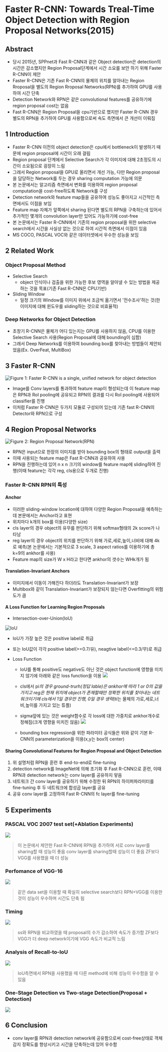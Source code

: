 # Faster R-CNN: Towards Treal-Time Object Detection with Region Proposal Networks(2015)

## Abstract
* 당시 2015년, SPPnet과 Fast R-CNN과 같은 Object detection은 detection의 시간은 감소했지만 Region Proposal단계에서 시간 소요를 보안 하기 위해 Faster R-CNN이 제안
* Faster R-CNN은 기존 Fast R-CNN의 물체의 위치를 알아내는 Region Rroposal을 별도의 Region Rroposal Networks(RPN)를 추가하여 GPU를 사용하여 시간 단축
* Detection Network와 RPN은 같은 convolutional features를 공유하기에 region proposal cost는 없음
* Fast R-CNN은 Region Proposal을 cpu기반으로 했지만 Faster R-CNN 경우 별도의 RPN을 추가하여 GPU를 사용함으로써 속도 측면에서 큰 개선이 이뤄짐

## 1 Introduction
* Faster R-CNN 이전의 object detection은 cpu에서 bottleneck이 발생하기 때문에 region proposal에 시간이 오래 걸림
* Region proposal 단계에서 Selective Search가 각 이미지에 대해 2초정도의 시간이 소요됨으로 굉장히 느림
* 그래서 Region proposal을 GPU로 올리면서 개선 가능, 다만 Region proposal을 담당하는 Network를 두는 경우 sharing computation 가능에 의문
* 본 논문에서는 알고리즘 측면에서 변화를 이용하여 region proposal computation을 cost-free하도록 Network를 구성
* Detection network와 feature map들을 공유하여 성능도 좋아지고 시간적인 측면에서도 이점을 보임
* Feature map 자체가 앞쪽에서 sharing 된다면 별도의 RPN을 구축하는데 있어서 추가적인 몇개의 convolution layer만 있어도 가능하기에 cost-free
* 본 논문에서는 Faster R-CNN에서 기존의 region proposal을 위한 selective search에서 시간을 사실상 없는 것으로 하여 시간적 측면에서 이점이 있음
* MS COCO, PASCAL VOC와 같은 데이터셋에서 우수한 성능을 보임

## 2 Related Work
### Object Proposal Method
  * Selective Search
    * object 인식이나 검출을 위한 가능한 후보 영역을 알아낼 수 있는 방법을 제공하는 것을 목표(기존 Fast R-CNN은 CPU기반)
  * Sliding Window
    * 일정 크기의 Window를 이미지 위에서 조금씩 옮기면서 '전수조사'하는 것(한 이미지에 대해 윈도우를 sliding하는 것으로 비효율적)
### Deep Networks for Object Detection
  * 초창기 R-CNN은 물체가 어디 있는지는 GPU를 사용하지 않음, CPU를 이용한 Selective Search 사용(Region Proposal에 대해 bounding이 심함)
  * 그래서 Deep Networks를 이용하여 bounding box를 찾아내는 방법들이 제안되었음(Ex. OverFeat, MultiBox)

## 3 Faster R-CNN

![Figure 1: Faster R-CNN is a single, unified network for object detection](https://img1.daumcdn.net/thumb/R1280x0/?scode=mtistory2&fname=https%3A%2F%2Fblog.kakaocdn.net%2Fdn%2FRWpKA%2FbtqQCApKJ3R%2FxU6cjtRW6RDksmje7X4RzK%2Fimg.png "Figure 1: Faster R-CNN is a single, unified network for object detection")

* Image를 Conv layers를 통과하여 feature map이 형성되는데 이 feature map은 RPN과 RoI pooling에 공유되고 RPN의 결과를 다시 RoI pooling에 사용되어 classifier를 진행
* 이처럼 Faster R-CNN은 두가지 모듈로 구성되어 있는데 기존 fast R-CNN의 Detector와 RPN으로 구성

## 4 Region Proposal Networks

![Figure 2: Region Proposal Network(RPN)](https://ifh.cc/g/PfKnzG.jpg "Figure 2: Region Proposal Network(RPN)")

* RPN은 input으로 한장의 이미지를 받아 bounding box의 형태로 output을 출력
* 이때 사용되는 feature map은 Fast R-CNN과 공유하여 사용
* RPN을 진행하는데 있어 n x n 크기의 window를 feature map에 sliding하여 진행(이때 feature는 각각 reg, cls용으로 두개로 진행)
### Faster R-CNN RPN의 특성

#### Anchor
  
* 이러한 sliding-window location에 대하여 다양한 Region Proposal을 예측하는데 본문에서는 Anchor라고 표현
* 위치마다 k개의 box를 이용(다양한 size)
* cls layer의 경우 object의 유무를 판단하기 위해 softmax형태의 2k score가 나타남
* reg layer의 경우 object의 위치를 판단하기 위해 가로,세로,높이,너비에 대해 4k로 예측(본 논문에서는 기본적으로 3 scale, 3 aspect ratios를 이용하기에 총 k=9의 ankhor를 사용)
* Feature map의 size가 W x H라고 한다면 ankhor의 갯수는 WHk개가 됨

#### Translation-Invariant Anchors
  
* 이미지에서 이동이 가해진다 하더라도 Translation-Invariant가 보장
* Multibox와 같이 Translation-Invariant가 보장되지 않는다면 Overfitting의 위험도가 큼
    
#### A Loss Function for Learning Region Proposals
  
* Intersection-over-Union(IoU)

 ![IoU](https://blog.kakaocdn.net/dn/I9MIb/btq9eMfNYbF/KeQxOsQydbNkZuRNhoMv9k/img.png "IoU")
  * IoU가 가장 높은 것은 positive label로 취급
  * 또는 IoU값이 각각 positive label(>=0.7/유), neagtive label(<=0.3/무)로 취급

* Loss Function
  * IoU를 통해 positive도 negative도 아닌 것은 object function에 영향을 미치지 않기에 아래와 같은 loss function을 이용
<a href='https://ifh.cc/v-wnSyKq' target='_blank'><img src='https://ifh.cc/g/wnSyKq.png' border='0'></a>

  * cls에서 pi*의 경우 ground-trurh(정답 lable)은 ankhor에 따라 1 or 0의 값을 가지고 reg은 현재 위치에 object가 존재할때만 정확한 위치를 찾아내는 네트워크이기에 cls에서 1일 경우만 진행, 0일 경우 생략(ti*는 물체의 가로,세로,너비,높이를 가지고 있는 튜플)
  * sigma앞에 있는 것은 weight함수로 각 loss에 대한 가중치로 ankhor개수로 정해짐(크게 영향을 미치진 않음)
<a href='https://ifh.cc/v-Dv9cD1' target='_blank'><img src='https://ifh.cc/g/Dv9cD1.png' border='0'></a>
  * bounding box regression을 위한 파라미터 공식들은 위와 같이 기본 R-CNN의 parameterization을 이용(x,y는 box의 center)

#### Sharing Convolutional Features for Region Proposal and Object Detection

  1. 위 설명처럼 RPN을 훈련 후 end-to-end로 fine-tuning
  2. detection network를 ImageNet에 의해 초기화 후 Fast R-CNN으로 훈련, 이때 RPN과 detection network는 conv layer를 공유하지 앟음
  3. 네트워크 간 conv layer를 공유하기 위해 수정한 뒤 RPN의 하이퍼파라미터를 fine-tuning 후 두 네트워크에 합성곱 layer를 공유
  4. 공유 conv layer를 고정하여 Fast R-CNN의 fc layer를 fine-tuning

## 5 Experiments

### PASCAL VOC 2007 test set(+Ablation Experiments)

<a href='https://ifh.cc/v-Brqs66' target='_blank'><img src='https://ifh.cc/g/Brqs66.png' border='0'></a>
> 이 논문에서 제안한 Fast R-CNN에 RPN을 추가하여 서로 conv layer를 sharing할 때 성능이 좋음
> conv layer를 sharing할때 성능이 더 좋음
> ZF보다 VGG를 사용했을 때 더 성능

### Perfomance of VGG-16

<a href='https://ifh.cc/v-CHB7GP' target='_blank'><img src='https://ifh.cc/g/CHB7GP.png' border='0'></a>
> 같은 data set을 이용할 때 확실히 selective search보다 RPN+VGG를 이용한 것이 성능이 우수하며 시간도 단축 됨

### Timing

<a href='https://ifh.cc/v-FjLGop' target='_blank'><img src='https://ifh.cc/g/FjLGop.png' border='0'></a>
> ss와 RPN을 비교하였을 때 proposal의 수가 감소하여 속도가 증가함
> ZF보다 VGG가 더 deep network이기에 VGG 속도가 비교적 느림

### Analysis of Recall-to-IoU

<a href='https://ifh.cc/v-4j21rn' target='_blank'><img src='https://ifh.cc/g/4j21rn.png' border='0'></a>
> IoU측면에서 RPN을 사용했을 때 다른 method에 비해 성능이 우수함을 알 수 있음

### One-Stage Detection vs Two-stage Detection(Proposal + Detection)

<a href='https://ifh.cc/v-S5q0qn' target='_blank'><img src='https://ifh.cc/g/S5q0qn.png' border='0'></a>

## 6 Conclusion

* conv layer를 RPN과 detection network에 공유함으로써 cost-free상태로 객체 감지 정확도를 향상시키고 시간을 단축하는데 있어 우수함






